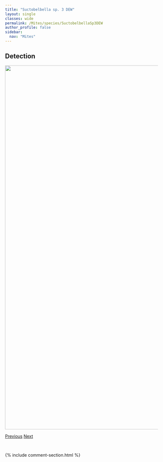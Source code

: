 ```yaml
---
title: "Suctobelbella sp. 3 DEW"
layout: single
classes: wide
permalink: /Mites/species/SuctobelbellaSp3DEW
author_profile: false
sidebar:
  nav: "Mites"
---
```


<h2>Detection</h2>

<a href="https://drive.google.com/uc?export=view&id=1fWS8Dkq6Ao83Nm78syXj_sqBNsft1i2S">
<img src="https://drive.google.com/uc?export=view&id=1fWS8Dkq6Ao83Nm78syXj_sqBNsft1i2S" height = "1200" width = "800">
</a>


<a href="/DevelopmentWebsite/Mites/species/SuctobelbellaSp2DEW" class="pagination--pager" title="Suctobelbella sp. 2 DEW">Previous</a> <a href="/DevelopmentWebsite/Mites/species/SvalbardiaPaludicola" class="pagination--pager" title="Svalbardia paludicola">Next</a>

<p>&nbsp;</p>

{% include comment-section.html %}
